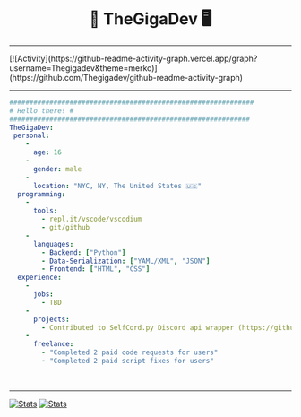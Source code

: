 <h1 align="center">🐍 TheGigaDev 🖥️</h1>

<hr>
[![Activity](https://github-readme-activity-graph.vercel.app/graph?username=Thegigadev&theme=merko)](https://github.com/Thegigadev/github-readme-activity-graph)

<hr>

```yml
#############################################################
# Hello there! #
############################################################
TheGigaDev: 
 personal: 
    - 
      age: 16
    - 
      gender: male
    - 
      location: "NYC, NY, The United States 🇺🇸"
  programming: 
    - 
      tools: 
        - repl.it/vscode/vscodium
        - git/github
    - 
      languages: 
        - Backend: ["Python"]
        - Data-Serialization: ["YAML/XML", "JSON"] 
        - Frontend: ["HTML", "CSS"]
  experience: 
    - 
      jobs: 
        - TBD
    - 
      projects: 
        - Contributed to SelfCord.py Discord api wrapper (https://github.com/Shell1010/Selfcord)
    - 
      freelance: 
        - "Completed 2 paid code requests for users"
        - "Completed 2 paid script fixes for users"
```

<br>
<hr>

[![Stats](https://github-readme-stats.vercel.app/api?username=Thegigadev&hide=prs&show_icons=true&theme=transparent&hide_border=true)](https://github.com/Thegigadev)
[![Stats](https://github-readme-stats.vercel.app/api/top-langs/?username=Thegigadev&hide_progress=true&theme=transparent&hide_border=true)](https://github.com/Thegigadev)
